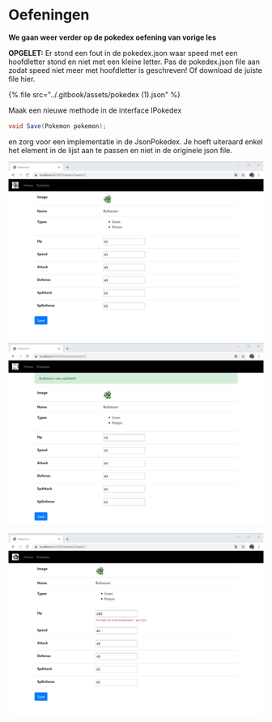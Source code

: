# Oefeningen

**We gaan weer verder op de pokedex oefening van vorige les**

**OPGELET:** Er stond een fout in de pokedex.json waar speed met een hoofdletter stond en niet met een kleine letter. Pas de pokedex.json file aan zodat speed niet meer met hoofdletter is geschreven! Of download de juiste file hier.

{% file src="../.gitbook/assets/pokedex \(1\).json" %}

Maak een nieuwe methode in de interface IPokedex 

```csharp
void Save(Pokemon pokemon);
```

en zorg voor een implementatie in de JsonPokedex. Je hoeft uiteraard enkel het element in de lijst aan te passen en niet in de originele json file.

![](../.gitbook/assets/image%20%2866%29.png)

![](../.gitbook/assets/image%20%2865%29.png)

![](../.gitbook/assets/image%20%2867%29.png)

